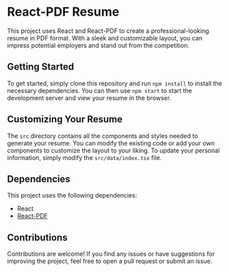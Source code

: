 # React-PDF Resume

This project uses React and React-PDF to create a professional-looking resume in PDF format. With a sleek and customizable layout, you can impress potential employers and stand out from the competition.

## Getting Started

To get started, simply clone this repository and run `npm install` to install the necessary dependencies. You can then use `npm start` to start the development server and view your resume in the browser.

## Customizing Your Resume

The `src` directory contains all the components and styles needed to generate your resume. You can modify the existing code or add your own components to customize the layout to your liking. To update your personal information, simply modify the `src/data/index.tsx` file.

## Dependencies

This project uses the following dependencies:

- React
- [React-PDF](https://react-pdf.org/)

## Contributions

Contributions are welcome! If you find any issues or have suggestions for improving the project, feel free to open a pull request or submit an issue.
